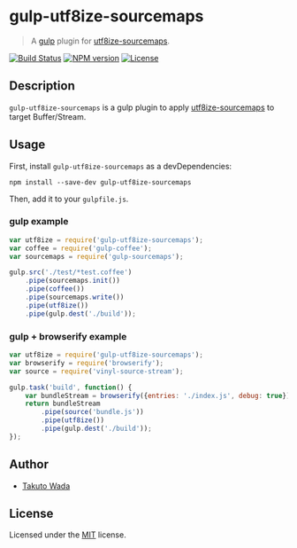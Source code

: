 # gulp-utf8ize-sourcemaps

> A [gulp](https://github.com/wearefractal/gulp) plugin for [utf8ize-sourcemaps](https://github.com/twada/utf8ize-sourcemaps).

[![Build Status][travis-image]][travis-url]
[![NPM version][npm-image]][npm-url]
[![License][license-image]][license-url]


## Description
`gulp-utf8ize-sourcemaps` is a gulp plugin to apply [utf8ize-sourcemaps](https://github.com/twada/utf8ize-sourcemaps) to target Buffer/Stream.


## Usage

First, install `gulp-utf8ize-sourcemaps` as a devDependencies:

```shell
npm install --save-dev gulp-utf8ize-sourcemaps
```

Then, add it to your `gulpfile.js`.


### gulp example

```javascript
var utf8ize = require('gulp-utf8ize-sourcemaps');
var coffee = require('gulp-coffee');
var sourcemaps = require('gulp-sourcemaps');

gulp.src('./test/*test.coffee')
    .pipe(sourcemaps.init())
    .pipe(coffee())
    .pipe(sourcemaps.write())
    .pipe(utf8ize())
    .pipe(gulp.dest('./build'));
```


### gulp + browserify example

```javascript
var utf8ize = require('gulp-utf8ize-sourcemaps');
var browserify = require('browserify');
var source = require('vinyl-source-stream');

gulp.task('build', function() {
    var bundleStream = browserify({entries: './index.js', debug: true}).bundle();
    return bundleStream
        .pipe(source('bundle.js'))
        .pipe(utf8ize())
        .pipe(gulp.dest('./build'));
});
```


## Author

* [Takuto Wada](http://github.com/twada)


## License

Licensed under the [MIT](http://twada.mit-license.org/2014-2020) license.


[npm-url]: https://npmjs.org/package/gulp-utf8ize-sourcemaps
[npm-image]: https://badge.fury.io/js/gulp-utf8ize-sourcemaps.svg

[travis-url]: http://travis-ci.org/twada/gulp-utf8ize-sourcemaps
[travis-image]: https://secure.travis-ci.org/twada/gulp-utf8ize-sourcemaps.svg?branch=master

[license-url]: http://twada.mit-license.org/2014-2020
[license-image]: http://img.shields.io/badge/license-MIT-brightgreen.svg
